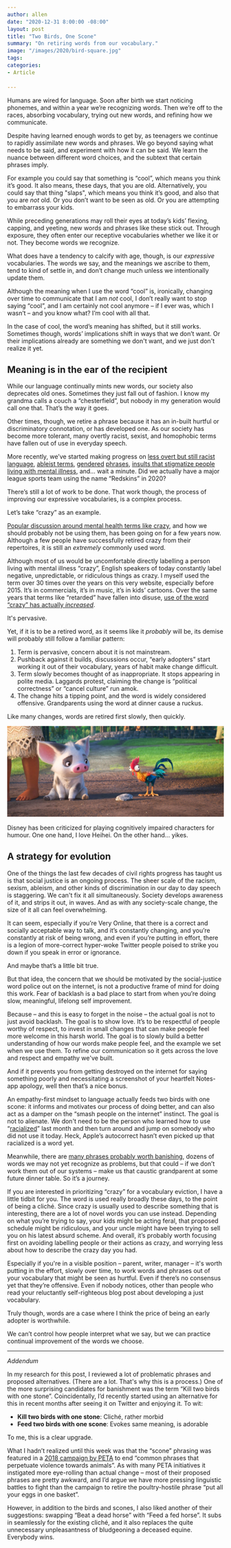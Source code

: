 ```yaml
---
author: allen
date: "2020-12-31 8:00:00 -08:00"
layout: post
title: "Two Birds, One Scone"
summary: "On retiring words from our vocabulary."
image: "/images/2020/bird-square.jpg"
tags:
categories:
- Article

---
```


Humans are wired for language. Soon after birth we start noticing phonemes, and within a year we’re recognizing words. Then we’re off to the races, absorbing vocabulary, trying out new words, and refining how we communicate.

Despite having learned enough words to get by, as teenagers we continue to rapidly assimilate new words and phrases. We go beyond saying what needs to be said, and experiment with how it can be said. We learn the nuance between different word choices, and the subtext that certain phrases imply.

For example you could say that something is “cool”, which means you think it’s good. It also means, these days, that you are old. Alternatively, you could say that thing "slaps", which means you think it’s good, and also that you are *not* old. Or you don’t want to be seen as old. Or you are attempting to embarrass your kids.

While preceding generations may roll their eyes at today’s kids’ flexing, capping, and yeeting, new words and phrases like these stick out. Through exposure, they often enter our receptive vocabularies whether we like it or not. They become words we recognize.

What does have a tendency to calcify with age, though, is our *expressive* vocabularies. The words we say, and the meanings we ascribe to them, tend to kind of settle in, and don’t change much unless we intentionally update them.

Although the meaning when I use the word “cool” is, ironically, changing over time to communicate that I am *not* cool, I don’t really want to stop saying “cool”, and I am certainly not cool anymore – if I ever was, which I wasn’t – and you know what? I’m cool with all that.

In the case of cool, the word’s meaning has shifted, but it still works. Sometimes though, words’ implications shift in ways that we don’t want. Or their implications already are something we don't want, and we just don't realize it yet.

## Meaning is in the ear of the recipient

While our language continually mints new words, our society also deprecates old ones. Sometimes they just fall out of fashion. I know my grandma calls a couch a “chesterfield”, but nobody in my generation would call one that. That’s the way it goes.

Other times, though, we retire a phrase because it has an in-built hurtful or discriminatory connotation, or has developed one. As our society has become more tolerant, many overtly racist, sexist, and homophobic terms have fallen out of use in everyday speech.

More recently, we’ve started making progress on [less overt but still racist language](https://www.upworthy.com/10-common-phrases-that-are-actually-racist-af), [ableist terms](https://diversity.caltech.edu/documents/1901/ableist_terms.pdf), [gendered](https://www.gaystarnews.com/article/gender-neutral-phrases-to-know/) [phrases](https://gusto.com/blog/people-management/gendered-language-workplace), [insults that stigmatize people living with mental illness](https://www.lehighcenter.com/lifestyle/mental-illness-dictionary-5-words-we-should-stop-using-to-describe-people/), and… wait a minute. Did we actually have a major league sports team using the name “Redskins” in 2020?

There’s still a lot of work to be done. That work though, the process of improving our expressive vocabularies, is a complex process.

Let’s take “crazy” as an example.

[Popular discussion around mental health terms like crazy](https://www.npr.org/2019/07/08/739643765/why-people-are-arguing-to-stop-using-the-words-crazy-and-insane), and how we should probably not be using them, has been going on for a few years now. Although a few people have successfully retired crazy from their repertoires, it is still an *extremely* commonly used word.

Although most of us would be uncomfortable directly labelling a person living with mental illness “crazy”, English speakers of today constantly label negative, unpredictable, or ridiculous things as crazy.  I myself used the term over 30 times over the years on this very website, especially before 2015. It’s in commercials, it’s in music, it’s in kids’ cartoons. Over the same years that terms like “retarded” have fallen into disuse, [use of the word “crazy” has actually *increased*](https://books.google.com/ngrams/graph?content=retarded%2Ccrazy&year_start=1800&year_end=2019&corpus=26&smoothing=3&direct_url=t1%3B%2Cretarded%3B%2Cc0%3B.t1%3B%2Ccrazy%3B%2Cc0).

It's pervasive.

Yet, if it is to be a retired word, as it seems like it *probably* will be, its demise will probably still follow a familiar pattern:

1. Term is pervasive, concern about it is not mainstream.
2. Pushback against it builds, discussions occur, “early adopters” start working it out of their vocabulary, years of habit make change difficult.
3. Term slowly becomes thought of as inappropriate. It stops appearing in polite media. Laggards protest, claiming the change is “political correctness” or “cancel culture” run amok.
4. The change hits a tipping point, and the word is widely considered offensive. Grandparents using the word at dinner cause a ruckus.

Like many changes, words are retired first slowly, then quickly.

<img src="/images/2020/bird-eyes.jpg" />
<div class="centered"><p>Disney has been criticized for playing cognitively impaired characters for humour. One one hand, I love Heihei. On the other hand... yikes.</p></div>

## A strategy for evolution

One of the things the last few decades of civil rights progress has taught us is that social justice is an ongoing process. The sheer scale of the racism, sexism, ableism, and other kinds of discrimination in our day to day speech is staggering. We can't fix it all simultaneously. Society develops awareness of it, and strips it out, in waves. And as with any society-scale change, the size of it all can feel overwhelming.

It can seem, especially if you’re Very Online, that there is a correct and socially acceptable way to talk, and it’s constantly changing, and you’re constantly at risk of being wrong, and even if you’re putting in effort, there is a legion of more-correct hyper-woke Twitter people poised to strike you down if you speak in error or ignorance.

And maybe that’s a little bit true.

But that idea, the concern that we should be motivated by the social-justice word police out on the internet, is not a productive frame of mind for doing this work. Fear of backlash is a bad place to start from when you’re doing slow, meaningful, lifelong self improvement.

Because – and this is easy to forget in the noise – the actual goal is not to just avoid backlash. The goal is to show love. It’s to be respectful of people worthy of respect, to invest in small changes that can make people feel more welcome in this harsh world. The goal is to slowly build a better understanding of how our words make people feel, and the example we set when we use them. To refine our communication so it gets across the love and respect and empathy we've built.

And if it prevents you from getting destroyed on the internet for saying something poorly and necessitating a screenshot of your heartfelt Notes-app apology, well then that’s a nice bonus.

An empathy-first mindset to language actually feeds two birds with one scone: it informs and motivates our process of doing better, and can also act as a damper on the “smash people on the internet” instinct. The goal is not to alienate. We don't need to be the person who learned how to use “[racialized](https://www.merriam-webster.com/dictionary/racialized)” last month and then turn around and jump on somebody who did not use it today. Heck, Apple’s autocorrect hasn’t even picked up that racialized is a word yet.

Meanwhile, there are [many phrases probably worth banishing](https://mashable.com/2015/06/04/ally-vocabulary-banned-words/), dozens of words we may not yet recognize as problems, but that could – if we don’t work them out of our systems – make us that caustic grandparent at some future dinner table. So it’s a journey.

If you are interested in prioritizing “crazy” for a vocabulary eviction, I have a little tidbit for you. The word is used really broadly these days, to the point of being a cliché. Since crazy is usually used to describe something that is interesting, there are a lot of novel words you can use instead. Depending on what you’re trying to say, your kids might be acting feral, that proposed schedule might be ridiculous, and your uncle might have been trying to sell you on his latest absurd scheme. And overall, it’s probably worth focusing first on avoiding labelling people or their actions as crazy, and worrying less about how to describe the crazy day you had.

Especially if you're in a visible position – parent, writer, manager – it's worth putting in the effort, slowly over time, to work words and phrases out of your vocabulary that might be seen as hurtful. Even if there’s no consensus yet that they’re offensive. Even if nobody notices, other than people who read your reluctantly self-righteous blog post about developing a just vocabulary.

Truly though, words are a case where I think the price of being an early adopter is worthwhile.

We can’t control how people interpret what we say, but we can practice continual improvement of the words we choose.

-----

*Addendum*

In my research for this post, I reviewed a lot of problematic phrases and proposed alternatives. (There are a lot. That's why this is a process.) One of the more surprising candidates for banishment was the term “Kill two birds with one stone”. Coincidentally, I’d recently started using an alternative for this in recent months after seeing it on Twitter and enjoying it. To wit:

- **Kill two birds with one stone**: Cliché, rather morbid
- **Feed two birds with one scone**: Evokes same meaning, is adorable

To me, this is a clear upgrade.

What I hadn’t realized until this week was that the “scone” phrasing was featured in a [2018 campaign by PETA](https://www.peta.org/teachkind/lesson-plans-activities/animal-friendly-idioms/) to end “common phrases that perpetuate violence towards animals”.  As with many PETA initiatives it instigated more eye-rolling than actual change – most of their proposed phrases are pretty awkward, and I’d argue we have more pressing linguistic battles to fight than the campaign to retire the poultry-hostile phrase “put all your eggs in one basket”.

However, in addition to the birds and scones, I also liked another of their suggestions: swapping “Beat a dead horse” with “Feed a fed horse”. It subs in seamlessly for the existing cliché, and it also replaces the quite unnecessary unpleasantness of bludgeoning a deceased equine. Everybody wins.